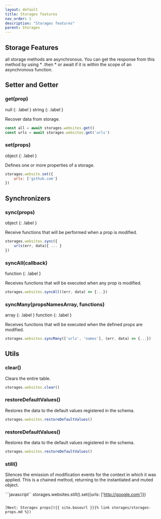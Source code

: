 ```yaml
---
layout: default
title: Storages features
nav_order: 1
description: "Storages features"
parent: Storages
---
```


## Storage Features

all storage methods are asynchronous. 
You can get the response from this method by using * .then * or 
await if it is within the scope of an asynchronous function.

## Setter and Getter

### get(prop)
null
{: .label }
string
{: .label }

Recover data from storage.

```javascript
const all = await storages.websites.get()
const urls = await storages.websites.get('urls')
```

### set(props)
object
{: .label }

Defines one or more properties of a storage.

```javascript
storages.website.set({
    urls: ['github.com']
})
```

## Synchronizers

### sync(props)
object
{: .label }

Receive functions that will be performed when a prop is modified.

```javascript
storages.websites.sync({
    urls(err, data){ ... }
})
```

### syncAll(callback)
function
{: .label }

Receives functions that will be executed when any prop is modified.

```javascript
storages.websites.syncAll((err, data) => {...})
```

### syncMany(propsNamesArray, functions)
array
{: .label }
function
{: .label }

Receives functions that will be executed when the defined props are modified.

```javascript
storages.websites.syncMany(['urls', 'names'], (err, data) => {...})
```

## Utils

### clear()

Clears the entire table.

```javascript
storages.websites.clear()
```

### restoreDefaultValues()

Restores the data to the default values registered in the schema.

```javascript
storages.websites.restoreDefaultValues()
```

### restoreDefaultValues()

Restores the data to the default values registered in the schema.

```javascript
storages.websites.restoreDefaultValues()
```

### still()

Silences the emission of modification events for the context in which it was applied. 
This is a chained method, returning to the instantiated and muted object.

```javascript``
storages.websites.still().set({urls: ['http://google.com']})
```

[Next: Storages props]({{ site.baseurl }}{% link storages/storages-props.md %})
